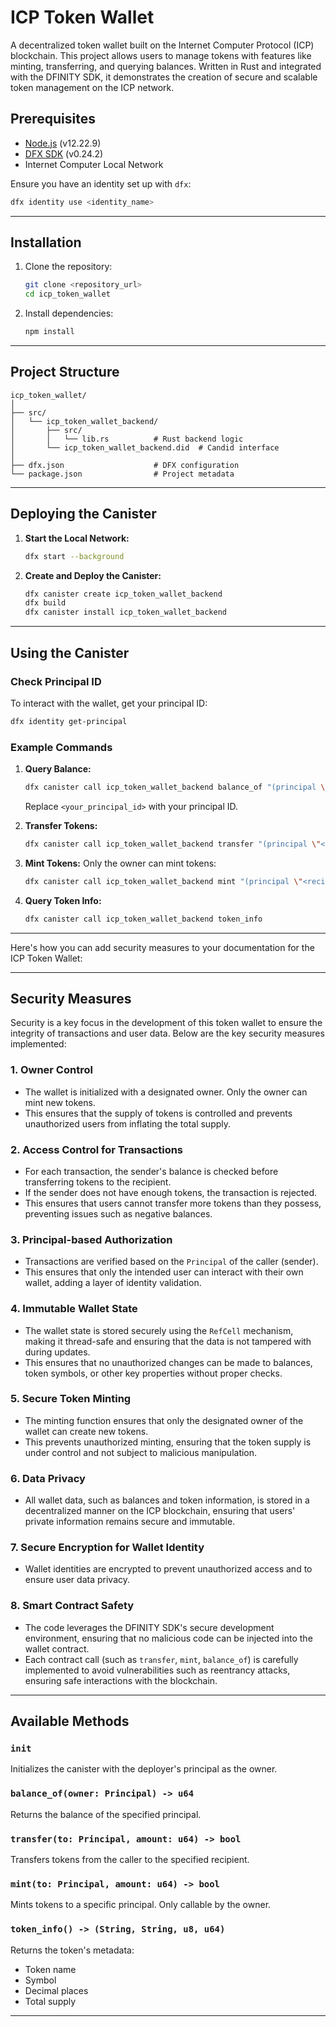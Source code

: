
# ICP Token Wallet

A decentralized token wallet built on the Internet Computer Protocol (ICP) blockchain. This project allows users to manage tokens with features like minting, transferring, and querying balances. Written in Rust and integrated with the DFINITY SDK, it demonstrates the creation of secure and scalable token management on the ICP network.



## Prerequisites

- [Node.js](https://nodejs.org/) (v12.22.9)
- [DFX SDK](https://internetcomputer.org/docs/current/developer-docs/build/install-upgrade-remove) (v0.24.2)
- Internet Computer Local Network

Ensure you have an identity set up with `dfx`:
```bash
dfx identity use <identity_name>
```

---

## Installation

1. Clone the repository:
   ```bash
   git clone <repository_url>
   cd icp_token_wallet
   ```

2. Install dependencies:
   ```bash
   npm install
   ```

---

## Project Structure

```plaintext
icp_token_wallet/
│
├── src/
│   └── icp_token_wallet_backend/
│       ├── src/
│       │   └── lib.rs          # Rust backend logic
│       └── icp_token_wallet_backend.did  # Candid interface
│
├── dfx.json                    # DFX configuration
└── package.json                # Project metadata
```

---

## Deploying the Canister

1. **Start the Local Network:**
   ```bash
   dfx start --background
   ```

2. **Create and Deploy the Canister:**
   ```bash
   dfx canister create icp_token_wallet_backend
   dfx build
   dfx canister install icp_token_wallet_backend
   ```

---

## Using the Canister

### Check Principal ID
To interact with the wallet, get your principal ID:
```bash
dfx identity get-principal
```

### Example Commands
1. **Query Balance:**
   ```bash
   dfx canister call icp_token_wallet_backend balance_of "(principal \"<your_principal_id>\")"
   ```
   Replace `<your_principal_id>` with your principal ID.

2. **Transfer Tokens:**
   ```bash
   dfx canister call icp_token_wallet_backend transfer "(principal \"<recipient_principal_id>\", <amount>)"
   ```

3. **Mint Tokens:**
   Only the owner can mint tokens:
   ```bash
   dfx canister call icp_token_wallet_backend mint "(principal \"<recipient_principal_id>\", <amount>)"
   ```

4. **Query Token Info:**
   ```bash
   dfx canister call icp_token_wallet_backend token_info
   ```

---
Here's how you can add security measures to your documentation for the ICP Token Wallet:

---

## Security Measures

Security is a key focus in the development of this token wallet to ensure the integrity of transactions and user data. Below are the key security measures implemented:

### 1. **Owner Control**
   - The wallet is initialized with a designated owner. Only the owner can mint new tokens.
   - This ensures that the supply of tokens is controlled and prevents unauthorized users from inflating the total supply.

### 2. **Access Control for Transactions**
   - For each transaction, the sender's balance is checked before transferring tokens to the recipient.
   - If the sender does not have enough tokens, the transaction is rejected.
   - This ensures that users cannot transfer more tokens than they possess, preventing issues such as negative balances.

### 3. **Principal-based Authorization**
   - Transactions are verified based on the `Principal` of the caller (sender). 
   - This ensures that only the intended user can interact with their own wallet, adding a layer of identity validation.

### 4. **Immutable Wallet State**
   - The wallet state is stored securely using the `RefCell` mechanism, making it thread-safe and ensuring that the data is not tampered with during updates.
   - This ensures that no unauthorized changes can be made to balances, token symbols, or other key properties without proper checks.

### 5. **Secure Token Minting**
   - The minting function ensures that only the designated owner of the wallet can create new tokens. 
   - This prevents unauthorized minting, ensuring that the token supply is under control and not subject to malicious manipulation.

### 6. **Data Privacy**
   - All wallet data, such as balances and token information, is stored in a decentralized manner on the ICP blockchain, ensuring that users' private information remains secure and immutable.
   
### 7. **Secure Encryption for Wallet Identity**
   - Wallet identities are encrypted to prevent unauthorized access and to ensure user data privacy.

### 8. **Smart Contract Safety**
   - The code leverages the DFINITY SDK's secure development environment, ensuring that no malicious code can be injected into the wallet contract.
   - Each contract call (such as `transfer`, `mint`, `balance_of`) is carefully implemented to avoid vulnerabilities such as reentrancy attacks, ensuring safe interactions with the blockchain.

---


## Available Methods

### `init`
Initializes the canister with the deployer's principal as the owner.

### `balance_of(owner: Principal) -> u64`
Returns the balance of the specified principal.

### `transfer(to: Principal, amount: u64) -> bool`
Transfers tokens from the caller to the specified recipient.

### `mint(to: Principal, amount: u64) -> bool`
Mints tokens to a specific principal. Only callable by the owner.

### `token_info() -> (String, String, u8, u64)`
Returns the token's metadata:
- Token name
- Symbol
- Decimal places
- Total supply

---

